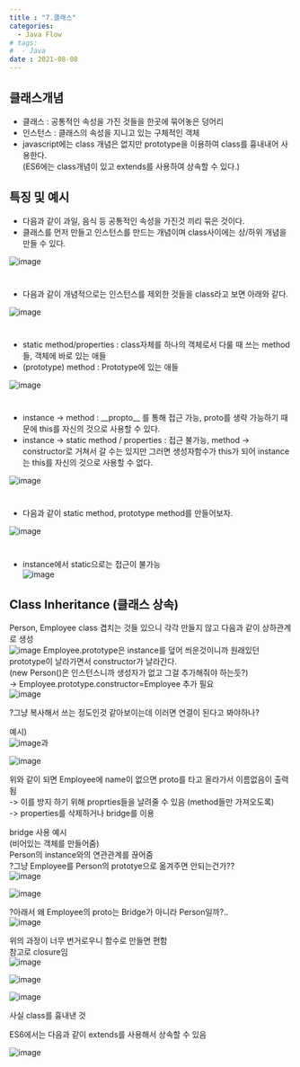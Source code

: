 ```yaml
---
title : "7.클래스"
categories:
  - Java Flow
# tags:
#  - Java
date : 2021-08-08
---
```


## 클래스개념  

- 클래스 : 공통적인 속성을 가진 것들을 한곳에 묶어놓은 덩어리  
- 인스턴스 : 클래스의 속성을 지니고 있는 구체적인 객체  
- javascript에는 class 개념은 없지만 prototype을 이용하여 class를 흉내내어 사용한다.  
(ES6에는 class개념이 있고 extends를 사용하여 상속할 수 있다.)  
  
## 특징 및 예시  

- 다음과 같이 과일, 음식 등 공통적인 속성을 가진것 끼리 묶은 것이다.  
- 클래스를 먼저 만들고 인스턴스를 만드는 개념이며 class사이에는 상/하위 개념을 만들 수 있다.  

![image](https://user-images.githubusercontent.com/71579659/128622164-58ed8533-bfe3-4fed-b2c6-f342410a823a.png)

#   

- 다음과 같이 개념적으로는 인스턴스를 제외한 것들을 class라고 보면 아래와 같다.  

![image](https://user-images.githubusercontent.com/71579659/128622179-ec84d09b-ad63-4bd7-b47e-fda5a6c442c3.png)

#   

- static method/properties : class자체를 하나의 객체로서 다룰 때 쓰는 method들, 객체에 바로 있는 애들   
- (prototype) method : Prototype에 있는 애들  

![image](https://user-images.githubusercontent.com/71579659/128622201-1500cd6b-fab6-4201-b896-90b8ecfe9d79.png)

#   

- instance -> method : \_\_propto\_\_ 를 통해 접근 가능, proto를 생략 가능하기 때문에 this를 자신의 것으로 사용할 수 있다.  
- instance -> static method / properties : 접근 불가능, method -> constructor로 거쳐서 갈 수는 있지만 그러면 생성자함수가 this가 되어 instance는 this를 자신의 것으로 사용할 수 없다.  

![image](https://user-images.githubusercontent.com/71579659/128622310-3d19515e-a1fd-421f-b2cc-a734a715559b.png)

#   

- 다음과 같이 static method, prototype method를 만들어보자.  

![image](https://user-images.githubusercontent.com/71579659/128622375-433e6b6e-a60a-4f74-9b16-9e007c65ee33.png)

#   

- instance에서 static으로는 접근이 불가능  
![image](https://user-images.githubusercontent.com/71579659/128622454-868eb55e-7107-449f-8fb6-f8ba2bf40a6a.png)

## Class Inheritance (클래스 상속)  

Person, Employee class 겹치는 것들 있으니 각각 만들지 않고 다음과 같이 상하관계로 생성   
![image](https://user-images.githubusercontent.com/71579659/128622493-12371697-7e35-4446-b221-43b7bac105c0.png)
Employee.prototype은 instance를 덮어 씌운것이니까 원래있던 prototype이 날라가면서 constructor가 날라간다.  
(new Person()은 인스턴스니까 생성자가 없고 그걸 추가해줘야 하는듯?)  
-> Employee.prototype.constructor=Employee 추가 필요  
![image](https://user-images.githubusercontent.com/71579659/128622541-dfa09c7e-e642-4ba6-9003-84005b161a48.png)

?그냥 복사해서 쓰는 정도인것 같아보이는데 이러면 연결이 된다고 봐야하나?  

예시)  
![image](https://user-images.githubusercontent.com/71579659/128622712-c35c8d49-5265-41a5-afe8-8fa8466348c1.png)과


![image](https://user-images.githubusercontent.com/71579659/128622769-de40107e-dd24-4463-bb89-bc966752b7dd.png)

위와 같이 되면 Employee에 name이 없으면 proto를 타고 올라가서 이름없음이 출력됨  
-> 이를 방지 하기 위해 proprties들을 날려줄 수 있음 (method들만 가져오도록)  
-> properties를 삭제하거나 bridge를 이용  

bridge 사용 예시  
(비어있는 객체를 만들어줌)  
Person의 instance와의 연관관계를 끊어줌  
?그냥 Employee를 Person의 prototye으로 옮겨주면 안되는건가??  
![image](https://user-images.githubusercontent.com/71579659/128622866-23bd56cf-68ed-4eb6-bdc4-61aab6385516.png)

![image](https://user-images.githubusercontent.com/71579659/128623031-f8c574d2-e619-4c27-8087-6f2d8b786a68.png)

?아래서 왜 Employee의 proto는 Bridge가 아니라 Person일까?..  
![image](https://user-images.githubusercontent.com/71579659/128623157-5538ab8f-3359-4eab-aa3a-7989c9894a0e.png)


위의 과정이 너무 번거로우니 함수로 만들면 편함  
참고로 closure임  
![image](https://user-images.githubusercontent.com/71579659/128623183-1a6895dd-9e90-4967-9583-3746b1958a1d.png)

![image](https://user-images.githubusercontent.com/71579659/128623222-86ab08cf-21a4-4780-95de-f08b188b6393.png)

![image](https://user-images.githubusercontent.com/71579659/128623239-c138f554-0ab5-4c64-8bb9-a13b91e0be24.png)

 사실 class를 흉내낸 것   
 
 ES6에서는 다음과 같이 extends를 사용해서 상속할 수 있음  
 
 ![image](https://user-images.githubusercontent.com/71579659/128623266-1190145f-b467-4e73-962c-98aea2c73074.png)

 
